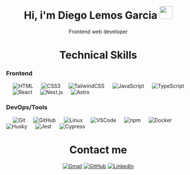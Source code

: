 <h1 align="center">Hi, i'm Diego Lemos Garcia <img
src="https://media.giphy.com/media/hvRJCLFzcasrR4ia7z/giphy.gif" width="35"></h1>
<p align="center">Frontend web developer </p>

<h1 align="center">Technical Skills</h1>

### <p>Frontend</p>
<p> 
  &emsp; 
  <img alt="HTML" src="https://img.shields.io/badge/HTML5%20-%23E34F26.svg?logo=html5&logoColor=white">
  &emsp; 
  <img alt="CSS3" src="https://img.shields.io/badge/css3-%231572B6.svg?&logo=css3&logoColor=white">
  &emsp;
  <img alt="TailwindCSS" src="https://img.shields.io/badge/tailwindcss-%2306B6D4.svg?&logo=tailwind-css&logoColor=white">
  &emsp;
  <img alt="JavaScript" src="https://img.shields.io/badge/javascript-%23F7DF1E.svg?&logo=javascript&logoColor=black">
  &emsp;
  <img alt="TypeScript" src="https://img.shields.io/badge/typescript-%23007ACC.svg?&logo=typescript&logoColor=white">
  &emsp;
  <img alt="React" src="https://img.shields.io/badge/react-%2320232a.svg?&logo=react&logoColor=%2361DAFB">
  &emsp;
  <img alt="Next.js" src="https://img.shields.io/badge/next.js-%23000000.svg?&logo=next.js&logoColor=white">
  &emsp;
  <img alt="Astro" src="https://img.shields.io/badge/astro-%23BC52EE.svg?&logo=astro&logoColor=white">
</p>

### <p>DevOps/Tools</p>
<p> 
  &emsp; 
  <img alt="Git" src="https://img.shields.io/badge/git-%23F05032.svg?&logo=git&logoColor=white">
  &emsp; 
  <img alt="GitHub" src="https://img.shields.io/badge/github-%23121011.svg?&logo=github&logoColor=white">
  &emsp;
  <img alt="Linux" src="https://img.shields.io/badge/linux-%23FCC624.svg?&logo=linux&logoColor=black">
  &emsp;
  <img alt="VSCode" src="https://img.shields.io/badge/vscode-%23007ACC.svg?&logo=visual-studio-code&logoColor=white">
  &emsp;
  <img alt="npm" src="https://img.shields.io/badge/npm-%23CB3837.svg?&logo=npm&logoColor=white">
  &emsp;
  <img alt="Docker" src="https://img.shields.io/badge/docker-%230db7ed.svg?&logo=docker&logoColor=white">
  &emsp;
  <img alt="Husky" src="https://img.shields.io/badge/husky-%23000000.svg?&logo=husky&logoColor=white">
  &emsp;
  <img alt="Jest" src="https://img.shields.io/badge/jest-%23C21325.svg?&logo=jest&logoColor=white">
  &emsp;
  <img alt="Cypress" src="https://img.shields.io/badge/cypress-%2300467C.svg?&logo=cypress&logoColor=white">
</p>

<h1 align="center">Contact me</h1>

<p align="center">
	<a href="https://mail.google.com/mail/?view=cm&fs=1&to=diegolemosgarcia@gmail.com" target="_blank"><img src="https://img.icons8.com/bubbles/50/000000/gmail.png" alt="Gmail"/></a>
	<a href="https://github.com/lemosdg"><img src="https://img.icons8.com/bubbles/50/000000/github.png" alt="GitHub"/></a>
	<a href="https://www.linkedin.com/in/diego-lemos-garcia-9b1933243/)"><img src="https://img.icons8.com/bubbles/50/000000/linkedin.png" alt="LinkedIn"/></a>
</p>
